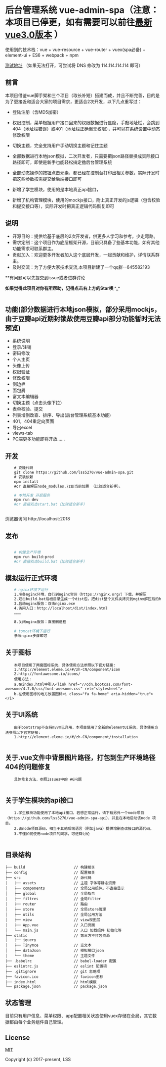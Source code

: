 # 后台管理系统 vue-admin-spa（注意：本项目已停更，如有需要可以前往[最新vue3.0版本](https://github.com/lss5270/vue-manage-system-plus) ） #
使用到的技术栈：vue + vue-resource + vue-router + vuex(spa必备) + element-ui + ES6 + webpack + npm 

[测试地址](https://lss5270.github.io/vue-admin-spa-demo) （如果无法打开，可尝试将 DNS 修改为 114.114.114.114 即可）

<!-- ## 注意：最近多人多反应项目无法正常运行，是因为升级node到最新版的8.x版本导致的。请换回使用6.0~6.11之间的稳定版即可，node版本可自行下载，也可到我下方的群里下载 ~！ -->
## 前言
本项目借鉴vue脚手架和三个项目（取长补短）搭建而成，并且不断完善，目的是为了更接近和适合大家的项目需求，更适合2次开发，以下几点重写过：
- 登陆注册（含MD5加密）
- 权限控制，菜单根据用户接口回来的权限数据进行显隐，手敲地址栏，会跳到404（地址栏错误）或401（地址栏正确但无权限），并可以在系统设置中动态修改权限
- 切换主题，完全支持用户手动切换主题和记住主题
- 全部数据进行本地json模拟，二次开发者，只需要把json路径替换成实际接口路径即可，即使是新手也能轻松搞定撸后台管理系统
- 全部动态操作的按钮点击元素，都已经在控制台打印出相关参数，实际开发时把这些参数按需提交给后端接口即可

- 新增了学生模块，使用的是本地真正api接口，
- 新增了机构管理模块，使用的mockjs接口，附上真正开发的js逻辑（包含校验和提交接口等），实际开发时把真正逻辑代码恢复即可

## 说明
- 开源目的：提供给基于底层的2次开发者，供更多人学习和参考，少走弯路。
- 需求定制：这个项目作为底层框架开源，目前只具备了些基本功能，如有其他功能需求可联系群主。
- 贡献加入：欢迎更多开发者加入这个底层开发，一起贡献和维护，详情联系群主。
- 及时交流：为了方便大家技术交流,本项目新建了一个qq群--645582193

**有问题可以先提交到issue或者进群讨论

**如果觉得此项目对你有所帮助，记得点击右上方的Star噢 ^_^**

``` **注意：该项目目前使用element-ui@1.3.3+版本,所以最低兼容 Vue 2.3.0**
```

## 功能(部分数据进行本地json模拟，部分采用mockjs，由于豆瓣api近期封锁故使用豆瓣api部分功能暂时无法预览)
- 系统说明
- 登录/注销
- 密码修改
- 个人主页
- 头像上传
- 权限验证
- 修改权限
- 侧边栏
- 面包屑
- 富文本编辑器
- 切换主题（点击头像下拉）
- 表单校验、提交
- 列表增删改查、排序、导出(后台管理系统基本功能)
- 401，404重定向页面
- 导出excel
- views-tab
- PC端更多功能即将开放……

## 开发
```bash
    # 克隆代码
    git clone https://github.com/lss5270/vue-admin-spa.git
    # 安装依赖
    npm install
    #or 直接解压node_modules.7z到当前位置 （比较适合新手）。

    # 本地开发 开启服务
    npm run dev
    #or 直接双击start.bat（比较适合新手）
```
```[下载node_modules](http://pan.baidu.com/s/1eSL4I8y)
```

浏览器访问 http://localhost:2018

## 发布
```bash
  
    # 构建生产环境
    npm run build:prod
    #or 直接双击build.bat（比较适合新手）
```
## 模拟运行正式环境
```bash
    # nginx环境下运行
    1.准备nginx环境，自行到nginx官网（https://nginx.org/）下载，并解压
    2.双击build.bat后根目录生成一个dist包，把dist整个文件夹拷贝到nginx解压后的html下
    3.启动nginx服务：双击nginx.exe
    4.访问入口：http://localhost/dist/index.html
    ………
    
    8.关闭nginx服务：直接删进程
    
    # tomcat环境下运行
    参照nginx步骤即可
```

## 关于图标
```
    本项目使用了两套图标系统，具体使用方法参照以下官方链接:
    1.http://element.eleme.io/#/zh-CN/component/icon
    2.http://fontawesome.io/icons/
    使用方法：
    a.在index.html中引入<link href="//cdn.bootcss.com/font-awesome/4.7.0/css/font-awesome.css" rel="stylesheet">
    b.在使用图标的地方放置图标<i class="fa fa-home" aria-hidden="true"></i>
```
## 关于UI系统
```
    由于bootstrap不支持mvvm已弃用，本项目使用了全新的elementUI系统，具体使用方法参照以下官方链接:
    1.http://element.eleme.io/#/zh-CN/component/installation
    
```
## 关于.vue文件中背景图片路径，打包到生产环境路径404的问题修复
```
    具体修复方法，参照Issues中的 #6问题
    
```
## 关于学生模块的api接口
```
    1.学生模块功能使用了本地api接口，若想正常运行，请下载另外一个node项目（https://github.com/lss5270/vue-admin-spa-api），并且在本地启动该node 项目。
    2.该node项目源码，相当于其他后端语言（例如java）提供增删查改接口的源代码。
    3.不懂如何使用node项目的同学，可进群讨论
    
```

## 目录结构
```shell
├── build                      // 构建相关  
├── config                     // 配置相关
├── src                        // 源代码
│   ├── assets                 // 主题 字体等静态资源
│   ├── components             // 全局公用组件。不直接显示
│   ├── global                 // 全局指令
│   ├── filtres                // 全局filter
│   ├── router                 // 路由
│   ├── store                  // 全局store管理
│   ├── utils                  // 全局公用方法
│   ├── view                   // view视图层
│   ├── App.vue                // 入口页面
│   └── main.js                // 入口 加载组件 初始化等
├── static                     // 第三方不打包资源
│   ├── jquery
│   ├── Tinymce                // 富文本
│   ├── dataJson               // 模拟接口json
│   └── theme                  // 主题文件
├── .babelrc                   // babel-loader 配置
├── eslintrc.js                // eslint 配置项
├── .gitignore                 // git 忽略项
├── favicon.ico                // favicon图标
├── index.html                 // html模板
└── package.json               // package.json

```


## 状态管理
目前只有用户信息、菜单权限、app配置相关状态使用vuex存储在全局，其它数据都由每个业务组件自己管理。


## License

[MIT](http://opensource.org/licenses/MIT)

Copyright (c) 2017-present, LSS






